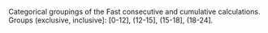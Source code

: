 Categorical groupings of the Fast consecutive and cumulative calculations. 
Groups (exclusive, inclusive]: [0-12], (12-15], (15-18], (18-24].
